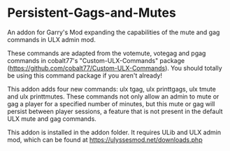 # Persistent-Gags-and-Mutes

An addon for Garry's Mod expanding the capabilities of the mute and gag commands in ULX admin mod.

These commands are adapted from the votemute, votegag and pgag commands in cobalt77's "Custom-ULX-Commands" package (https://github.com/cobalt77/Custom-ULX-Commands). You should totally be using this command package if you aren't already!

This addon adds four new commands: ulx tgag, ulx printtgags, ulx tmute and ulx printtmutes. These commands not only allow an admin to mute or gag a player for a specified number of minutes, but this mute or gag will persist between player sessions, a feature that is not present in the default ULX mute and gag commands.

This addon is installed in the addon folder. It requires ULib and ULX admin mod, which can be found at https://ulyssesmod.net/downloads.php
